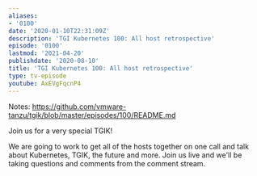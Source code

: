 ```yaml
---
aliases:
- '0100'
date: '2020-01-10T22:31:09Z'
description: 'TGI Kubernetes 100: All host retrospective'
episode: '0100'
lastmod: '2021-04-20'
publishdate: '2020-08-10'
title: 'TGI Kubernetes 100: All host retrospective'
type: tv-episode
youtube: AxEVgFqcnP4
---
```


Notes: https://github.com/vmware-tanzu/tgik/blob/master/episodes/100/README.md

Join us for a very special TGIK! 

We are going to work to get all of the hosts together on one call and talk about Kubernetes, TGIK, the future and more.  Join us live and we&#39;ll be taking questions and comments from the comment stream.